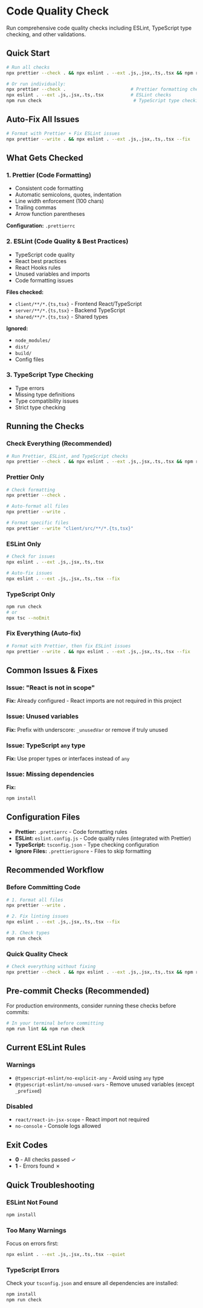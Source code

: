 # Code Quality Check

Run comprehensive code quality checks including ESLint, TypeScript type checking, and other validations.

## Quick Start

```bash
# Run all checks
npx prettier --check . && npx eslint . --ext .js,.jsx,.ts,.tsx && npm run check

# Or run individually:
npx prettier --check .                        # Prettier formatting check
npx eslint . --ext .js,.jsx,.ts,.tsx          # ESLint checks
npm run check                                  # TypeScript type checking
```

## Auto-Fix All Issues

```bash
# Format with Prettier + Fix ESLint issues
npx prettier --write . && npx eslint . --ext .js,.jsx,.ts,.tsx --fix
```

## What Gets Checked

### 1. Prettier (Code Formatting)
- Consistent code formatting
- Automatic semicolons, quotes, indentation
- Line width enforcement (100 chars)
- Trailing commas
- Arrow function parentheses

**Configuration:** `.prettierrc`

### 2. ESLint (Code Quality & Best Practices)
- TypeScript code quality
- React best practices
- React Hooks rules
- Unused variables and imports
- Code formatting issues

**Files checked:**
- `client/**/*.{ts,tsx}` - Frontend React/TypeScript
- `server/**/*.{ts,tsx}` - Backend TypeScript
- `shared/**/*.{ts,tsx}` - Shared types

**Ignored:**
- `node_modules/`
- `dist/`
- `build/`
- Config files

### 3. TypeScript Type Checking
- Type errors
- Missing type definitions
- Type compatibility issues
- Strict type checking

## Running the Checks

### Check Everything (Recommended)
```bash
# Run Prettier, ESLint, and TypeScript checks
npx prettier --check . && npx eslint . --ext .js,.jsx,.ts,.tsx && npm run check
```

### Prettier Only
```bash
# Check formatting
npx prettier --check .

# Auto-format all files
npx prettier --write .

# Format specific files
npx prettier --write "client/src/**/*.{ts,tsx}"
```

### ESLint Only
```bash
# Check for issues
npx eslint . --ext .js,.jsx,.ts,.tsx

# Auto-fix issues
npx eslint . --ext .js,.jsx,.ts,.tsx --fix
```

### TypeScript Only
```bash
npm run check
# or
npx tsc --noEmit
```

### Fix Everything (Auto-fix)
```bash
# Format with Prettier, then fix ESLint issues
npx prettier --write . && npx eslint . --ext .js,.jsx,.ts,.tsx --fix
```

## Common Issues & Fixes

### Issue: "React is not in scope"
**Fix:** Already configured - React imports are not required in this project

### Issue: Unused variables
**Fix:** Prefix with underscore: `_unusedVar` or remove if truly unused

### Issue: TypeScript `any` type
**Fix:** Use proper types or interfaces instead of `any`

### Issue: Missing dependencies
**Fix:** 
```bash
npm install
```

## Configuration Files

- **Prettier:** `.prettierrc` - Code formatting rules
- **ESLint:** `eslint.config.js` - Code quality rules (integrated with Prettier)
- **TypeScript:** `tsconfig.json` - Type checking configuration
- **Ignore Files:** `.prettierignore` - Files to skip formatting

## Recommended Workflow

### Before Committing Code
```bash
# 1. Format all files
npx prettier --write .

# 2. Fix linting issues
npx eslint . --ext .js,.jsx,.ts,.tsx --fix

# 3. Check types
npm run check
```

### Quick Quality Check
```bash
# Check everything without fixing
npx prettier --check . && npx eslint . --ext .js,.jsx,.ts,.tsx && npm run check
```

## Pre-commit Checks (Recommended)

For production environments, consider running these checks before commits:

```bash
# In your terminal before committing
npm run lint && npm run check
```

## Current ESLint Rules

### Warnings
- `@typescript-eslint/no-explicit-any` - Avoid using `any` type
- `@typescript-eslint/no-unused-vars` - Remove unused variables (except `_prefixed`)

### Disabled
- `react/react-in-jsx-scope` - React import not required
- `no-console` - Console logs allowed

## Exit Codes

- **0** - All checks passed ✓
- **1** - Errors found ✗

## Quick Troubleshooting

### ESLint Not Found
```bash
npm install
```

### Too Many Warnings
Focus on errors first:
```bash
npx eslint . --ext .js,.jsx,.ts,.tsx --quiet
```

### TypeScript Errors
Check your `tsconfig.json` and ensure all dependencies are installed:
```bash
npm install
npm run check
```
